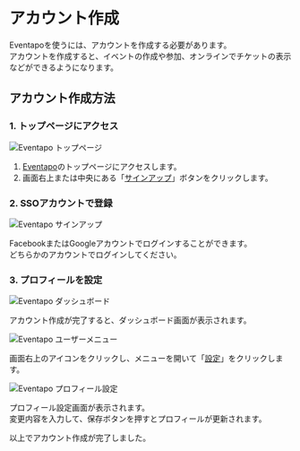 # アカウント作成

Eventapoを使うには、アカウントを作成する必要があります。  
アカウントを作成すると、イベントの作成や参加、オンラインでチケットの表示などができるようになります。

## アカウント作成方法

### 1. トップページにアクセス

![Eventapo トップページ](/images/eventapo-top.png)

1. [Eventapo](https://eventapo.com/)のトップページにアクセスします。
2. 画面右上または中央にある「[サインアップ](https://eventapo.com/signup)」ボタンをクリックします。

### 2. SSOアカウントで登録

![Eventapo サインアップ](/images/eventapo-signup.png)

FacebookまたはGoogleアカウントでログインすることができます。  
どちらかのアカウントでログインしてください。

### 3. プロフィールを設定

![Eventapo ダッシュボード](/images/eventapo-dashboard.png)

アカウント作成が完了すると、ダッシュボード画面が表示されます。

![Eventapo ユーザーメニュー](/images/eventapo-dashboard-usermenu.png)

画面右上のアイコンをクリックし、メニューを開いて「[設定](https://eventapo.com/dashboard/settings)」をクリックします。

![Eventapo プロフィール設定](/images/eventapo-usersettings.png)

プロフィール設定画面が表示されます。  
変更内容を入力して、保存ボタンを押すとプロフィールが更新されます。

以上でアカウント作成が完了しました。
